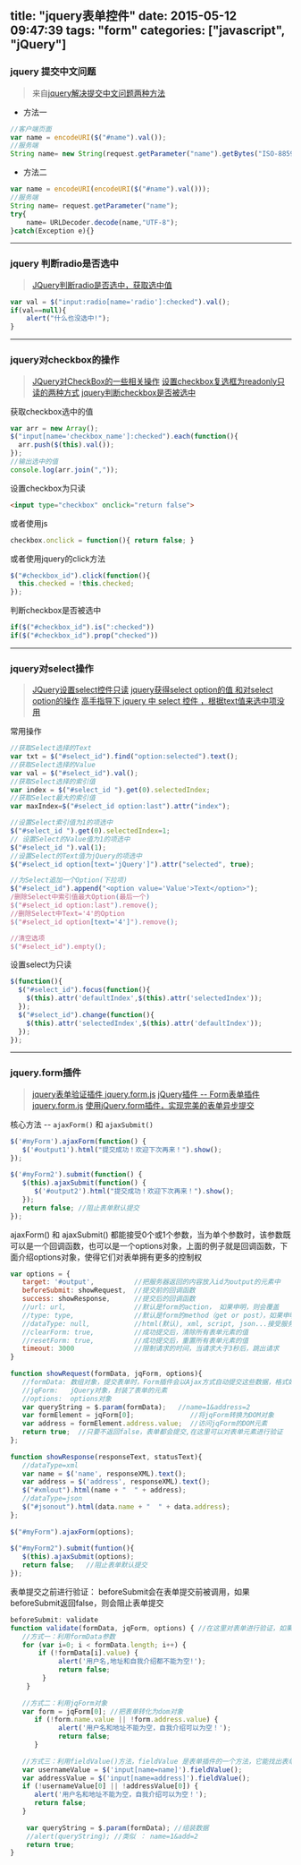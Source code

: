 title: "jquery表单控件"
date: 2015-05-12 09:47:39
tags: "form"
categories: ["javascript", "jQuery"]
---

### jquery 提交中文问题
> 来自[jquery解决提交中文问题两种方法](http://hi.baidu.com/computercode/item/84fb7b12efa0ab0be75c3602)

* 方法一
```js
//客户端页面
var name = encodeURI($("#name").val());
//服务端
String name= new String(request.getParameter("name").getBytes("ISO-8859-1"),"UTF-8");
```

* 方法二
```js
var name = encodeURI(encodeURI($("#name").val()));
//服务端
String name= request.getParameter("name");
try{
    name= URLDecoder.decode(name,"UTF-8");
}catch(Exception e){}
```

----------

### jquery 判断radio是否选中

> [JQuery判断radio是否选中，获取选中值](http://www.cnblogs.com/xcj1989/archive/2011/06/29/jquery_radio.html)

```js
var val = $("input:radio[name='radio']:checked").val();
if(val==null){
    alert("什么也没选中!");
}
```

----------

### jquery对checkbox的操作

> [JQuery对CheckBox的一些相关操作](http://for-dream.iteye.com/blog/1570434)
> [设置checkbox复选框为readonly只读的两种方式](http://www.jbxue.com/article/12668.html)
> [jquery判断checkbox是否被选中](http://www.cnblogs.com/starweb/archive/2008/10/13/1309670.html)

获取checkbox选中的值
```js
var arr = new Array();
$("input[name='checkbox_name']:checked").each(function(){
  arr.push($(this).val());
});
//输出选中的值
console.log(arr.join(","));
```

设置checkbox为只读
```html
<input type="checkbox" onclick="return false">
```
或者使用js
```js
checkbox.onclick = function(){ return false; }
```
或者使用jquery的click方法
```js
$("#checkbox_id").click(function(){
  this.checked = !this.checked;
});
```

判断checkbox是否被选中
```js
if($("#checkbox_id").is(":checked"))
if($("#checkbox_id").prop("checked"))
```

----------

### jquery对select操作

> [JQuery设置select控件只读](http://nvry.iteye.com/blog/1556157)
> [jquery获得select option的值 和对select option的操作](http://www.cnblogs.com/QQJnet/archive/2011/12/11/2284174.html)
> [高手指导下 jquery 中 select 控件 ，根据text值来选中项没用](http://bbs.csdn.net/topics/390140793)

常用操作
```js
//获取Select选择的Text
var txt = $("#select_id").find("option:selected").text();
//获取Select选择的Value 
var val = $("#select_id").val();
//获取Select选择的索引值 
var index = $("#select_id ").get(0).selectedIndex;
//获取Select最大的索引值 
var maxIndex=$("#select_id option:last").attr("index");

//设置Select索引值为1的项选中
$("#select_id ").get(0).selectedIndex=1;
// 设置Select的Value值为1的项选中
$("#select_id ").val(1);
//设置Select的Text值为jQuery的项选中
$("#select_id option[text='jQuery']").attr("selected", true);

//为Select追加一个Option(下拉项)
$("#select_id").append("<option value='Value'>Text</option>");
/删除Select中索引值最大Option(最后一个) 
$("#select_id option:last").remove();
//删除Select中Text='4'的Option 
$("#select_id option[text='4']").remove();

//清空选项
$("#select_id").empty();
```

设置select为只读
```js
$(function(){
  $("#select_id").focus(function(){
    $(this).attr('defaultIndex',$(this).attr('selectedIndex'));
  });
  $("#select_id").change(function(){
    $(this).attr('selectedIndex',$(this).attr('defaultIndex')); 
  });
});
```

----------

### jquery.form插件

> [jquery表单验证插件 jquery.form.js](http://www.cnblogs.com/luluping/archive/2009/04/15/1436177.html)
> [jQuery插件 -- Form表单插件jquery.form.js](http://blog.csdn.net/zzq58157383/article/details/7718956)
> [使用jQuery.form插件，实现完美的表单异步提交](http://www.cnblogs.com/heyuquan/p/form-plug-async-submit.html)

核心方法 -- `ajaxForm()` 和 `ajaxSubmit()`
```js
$('#myForm').ajaxForm(function() {     
   $('#output1').html("提交成功！欢迎下次再来！").show();      
});    
         
$('#myForm2').submit(function() {  
   $(this).ajaxSubmit(function() {     
      $('#output2').html("提交成功！欢迎下次再来！").show();      
   });  
   return false; //阻止表单默认提交  
});
```
ajaxForm() 和 ajaxSubmit() 都能接受0个或1个参数，当为单个参数时，该参数既可以是一个回调函数，也可以是一个options对象，上面的例子就是回调函数，下面介绍options对象，使得它们对表单拥有更多的控制权
```js
var options = {  
   target: '#output',          //把服务器返回的内容放入id为output的元素中      
   beforeSubmit: showRequest,  //提交前的回调函数  
   success: showResponse,      //提交后的回调函数  
   //url: url,                 //默认是form的action， 如果申明，则会覆盖  
   //type: type,               //默认是form的method（get or post），如果申明，则会覆盖  
   //dataType: null,           //html(默认), xml, script, json...接受服务端返回的类型  
   //clearForm: true,          //成功提交后，清除所有表单元素的值  
   //resetForm: true,          //成功提交后，重置所有表单元素的值  
   timeout: 3000               //限制请求的时间，当请求大于3秒后，跳出请求  
}  
  
function showRequest(formData, jqForm, options){  
   //formData: 数组对象，提交表单时，Form插件会以Ajax方式自动提交这些数据，格式如：[{name:user,value:val },{name:pwd,value:pwd}]  
   //jqForm:   jQuery对象，封装了表单的元素     
   //options:  options对象  
   var queryString = $.param(formData);   //name=1&address=2  
   var formElement = jqForm[0];              //将jqForm转换为DOM对象  
   var address = formElement.address.value;  //访问jqForm的DOM元素  
   return true;  //只要不返回false，表单都会提交,在这里可以对表单元素进行验证  
};  
  
function showResponse(responseText, statusText){  
   //dataType=xml  
   var name = $('name', responseXML).text();  
   var address = $('address', responseXML).text();  
   $("#xmlout").html(name + "  " + address);  
   //dataType=json  
   $("#jsonout").html(data.name + "  " + data.address);  
};  
  
$("#myForm").ajaxForm(options);  
  
$("#myForm2").submit(funtion(){  
   $(this).ajaxSubmit(options);  
   return false;   //阻止表单默认提交  
});
```
表单提交之前进行验证：  beforeSubmit会在表单提交前被调用，如果beforeSubmit返回false，则会阻止表单提交
```js
beforeSubmit: validate  
function validate(formData, jqForm, options) { //在这里对表单进行验证，如果不符合规则，将返回false来阻止表单提交，直到符合规则为止  
   //方式一：利用formData参数  
   for (var i=0; i < formData.length; i++) {  
       if (!formData[i].value) {  
            alert('用户名,地址和自我介绍都不能为空!');  
            return false;  
        }  
    }   
  
   //方式二：利用jqForm对象  
   var form = jqForm[0]; //把表单转化为dom对象  
      if (!form.name.value || !form.address.value) {  
            alert('用户名和地址不能为空，自我介绍可以为空！');  
            return false;  
      }  
  
   //方式三：利用fieldValue()方法，fieldValue 是表单插件的一个方法，它能找出表单中的元素的值，返回一个集合。  
   var usernameValue = $('input[name=name]').fieldValue();  
   var addressValue = $('input[name=address]').fieldValue();  
   if (!usernameValue[0] || !addressValue[0]) {  
      alert('用户名和地址不能为空，自我介绍可以为空！');  
      return false;  
   }  
  
    var queryString = $.param(formData); //组装数据  
    //alert(queryString); //类似 ： name=1&add=2    
    return true;  
}
```
